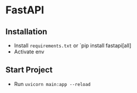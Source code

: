 # FastAPI

## Installation

- Install `requirements.txt` or `pip install fastapi[all]
- Activate env

## Start Project

- Run `uvicorn main:app --reload`
